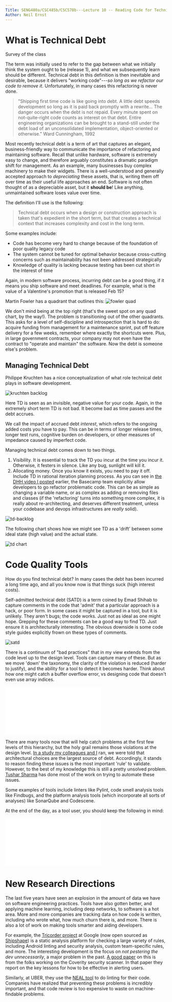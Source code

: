 ```yaml
---
Title: SENG480a/CSC485b/CSC578b---Lecture 10 -- Reading Code for Technical Debt
Author: Neil Ernst
---
```


# What is Technical Debt

Survey of the class

The term was initially used to refer to the gap between what we initially think the system ought to be (release 1), and what we subsequently learn should be different. Technical debt in this definition is then inevitable and desirable, because it delivers "working code"---*so long as we refactor our code to remove it*. Unfortunately, in many cases this refactoring is never done. 

> "Shipping first time code is like going into debt. A little debt speeds development so long as it is paid back promptly with a rewrite... The danger occurs when the debt is not repaid. Every minute spent on not-quite-right code counts as interest on that debt. Entire engineering organizations can be brought to a stand-still under the debt load of an unconsolidated implementation, object-oriented or otherwise." Ward Cunningham, 1992

Most recently technical debt is a term of art that captures an elegant, business-friendly way to communicate the importance of refactoring and maintaining software. Recall that unlike hardware, software is extremely easy to change, and therefore arguably constitutes a dramatic paradigm shift for management. As an example, many businesses buy complex machinery to make their widgets. There is a well-understood and generally accepted approach to *depreciating* these assets, that is, writing them off over time as their useful life approaches an end. Software is not often thought of as a depreciable asset, but it **should be**! Like anything, unmaintained software loses value over time.
 
The definition I'll use is the following:

> Technical debt occurs when a design or construction approach is taken that's expedient in the short term, but that creates a technical context that increases complexity and cost in the long term.

Some examples include:

- Code has become very hard to change because of the foundation of poor quality legacy code
- The system cannot be tuned for optimal behavior because cross-cutting concerns such as maintainability has not been addressed strategically
- Knowledge of quality is lacking because testing has been cut short in the interest of time

Again, in modern software process, incurring debt can be a good thing, if it means you ship software and meet deadlines. For example, what is the value of a Valentine's promotion that is released Feb 15?

Martin Fowler has a quadrant that outlines this:
![fowler quad](img/fowler-quad.png)

We don't mind being at the top right (that's the sweet spot on any quad chart, by the way!). The problem is transitioning out of the other quadrants. This asks for a level of self-discipline and introspection that is hard to do: acquire funding from management for a maintenance sprint, put off feature delivery for a few weeks, remember where exactly the shortcuts were. Plus, in large government contracts, your company may not even have the contract to "operate and maintain" the software. Now the debt is someone else's problem.

## Managing Technical Debt

Philippe Kruchten has a nice conceptualization of what role technical debt plays in software development.

![kruchten backlog](img/pbk-backlog.png)

Here TD is seen as an invisible, negative value for your code. Again, in the extremely short term TD is not bad. It become bad as time passes and the debt accrues. 

We call the impact of accrued debt *interest*, which refers to the ongoing added costs you have to pay. This can be in terms of longer release times, longer test runs, cognitive burden on developers, or other measures of impedance caused by imperfect code.

Managing technical debt comes down to two things. 

1. Visibility. It is essential to track the TD you incur at the time you incur it. Otherwise, it festers in silence. Like any bug, sunlight will kill it.
2. Allocating money. Once you know it exists, you need to pay it off. Include TD in rational iteration planning process. As you can see in [the DHH video I posted](https://www.youtube.com/watch?v=H5i1gdwe1Ls&t=1s) earlier, the Basecamp team explicitly allow developers to go refactor problematic code. This can be as simple as changing a variable name, or as complex as adding or removing files and classes (if the 'refactoring' turns into something more complex, it is really about re-architecting, and deserves different treatment, unless your codebase and devops infrastructures are *really* solid).

![td-backlog](img/td-release.png)

The following chart shows how we might see TD as a 'drift' between some ideal state (high value) and the actual state.

![td chart](img/TD-marketecture.png)

# Code Quality Tools
How do you find technical debt? In many cases the debt has been incurred a long time ago, and all you know now is that things suck (high interest costs). 

Self-admitted technical debt (SATD) is a term coined by Emad Shihab to capture comments in the code that 'admit' that a particular approach is a hack, or poor form. In some cases it might be captured in a tool, but it is unlikely. They aren't bugs; the code works. Just not as ideal as one might hope. Grepping for these comments can be a good way to find TD. Just ensure it is architecturally interesting. The obvious downside is some code style guides explicitly frown on these types of comments.

![satd](img/satd-ant.png)

There is a continuum of "bad practices" that in my view extends from the code level up to the design level. Tools can capture many of these. But as we move 'down' the taxonomy, the clarity of the violation is reduced (harder to justify), and the ability for a tool to detect it becomes harder. Think about how one might catch a buffer overflow error, vs designing code that doesn't even use array indices.

![continuum](img/taxonomy.pdf)

There are many tools now that will help catch problems at the first few levels of this hierarchy, but the holy grail remains those violations at the design level. [In a study my colleagues and I](https://insights.sei.cmu.edu/sei_blog/2015/07/a-field-study-of-technical-debt.html) ran, we were told that architectural choices are the largest source of debt. Accordingly, it stands to reason finding these issues is the most important 'rule' to validate. However, to the best of my knowledge this is still a pretty unsolved problem. [Tushar Sharma](http://www.tusharma.in/smells/ARCH.html) has done most of the work on trying to automate these issues. 

Some examples of tools include linters like Pylint, code smell analysis tools like Findbugs, and the platform analysis tools (which incorporate all sorts of analyses) like SonarQube and Codescene. 

At the end of the day, as a tool user, you should keep the following in mind:

![toolvssmell](img/conceptual-model.pdf)
 
# New Research Directions
The last five years have seen an explosion in the amount of data we have on software engineering practices. Tools have also gotten better, and applying machine learning, including deep networks, to software is a hot area. More and more companies are tracking data on how code is written, including who wrote what, how much churn there is, and more. There is also a lot of work on making tools smarter and aiding developers. 

For example, the [Tricorder project](https://research.google.com/pubs/pub43322.html) at Google (now open sourced as [Shipshape](https://github.com/google/shipshape)) is a static analysis platform for checking a large variety of rules, including Android linting and security analysis, custom team-specific rules, and more. The interesting development is the focus on *not pestering the dev unnecessarily*, a major problem in the past. [A good paper](https://cacm.acm.org/magazines/2010/2/69354-a-few-billion-lines-of-code-later/fulltext) on this is from the folks working on the Coverity security scanner. In that paper they report on the key lessons for how to be effective in alerting users. 

Similarly, at UBER, they use the [NEAL tool](https://github.com/uber/NEAL) to do linting for their code. Companies have realized that preventing these problems is incredibly important, and that code review is too expensive to waste on machine-findable problems.
